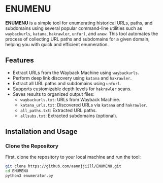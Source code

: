 # ENUMENU

**ENUMENU** is a simple tool for enumerating historical URLs, paths, and subdomains using several popular command-line utilities such as `waybackurls`, `katana`, `hakrawler`, `unfurl`, and `anew`. This tool automates the process of collecting URL paths and subdomains for a given domain, helping you with quick and efficient enumeration.

## Features

- Extract URLs from the Wayback Machine using `waybackurls`.
- Perform deep link discovery using `katana` and `hakrawler`.
- Extract all URL paths and subdomains using `unfurl`.
- Supports customizable depth levels for `hakrawler` scans.
- Saves results to organized output files:
  - `waybackurls.txt`: URLs from Wayback Machine.
  - `katana_urls.txt`: Discovered URLs via `katana` and `hakrawler`.
  - `all_paths.txt`: Extracted URL paths.
  - `allsubs.txt`: Extracted subdomains (optional).

## Installation and Usage

### Clone the Repository

First, clone the repository to your local machine and run the tool:

```bash
git clone https://github.com/aannjjiill/ENUMENU.git
cd ENUMENU
python3 enumerator.py

